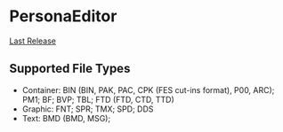 # PersonaEditor

[Last Release](https://github.com/Meloman19/PersonaEditor/releases/latest)

## Supported File Types

* Container: BIN (BIN, PAK, PAC, CPK (FES cut-ins format), P00, ARC); PM1; BF; BVP; TBL; FTD (FTD, CTD, TTD)
* Graphic: FNT; SPR; TMX; SPD; DDS
* Text: BMD (BMD, MSG);

